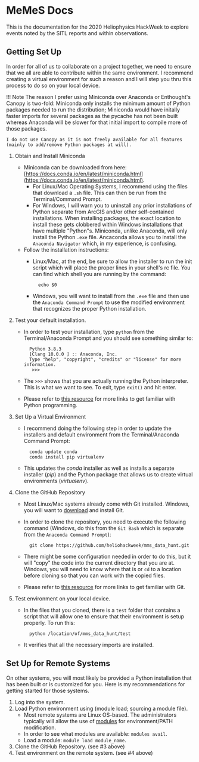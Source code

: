 # MeMeS Docs

This is the documentation for the 2020 Heliophysics HackWeek to explore events noted by the SITL reports and within observations.

## Getting Set Up

In order for all of us to collaborate on a project together, we need to ensure that we all are able to contribute within the same environment. I recommend creating a virtual environment for such a reason and I will step you thru this process to do so on your local device.

!!! Note
    The reason I prefer using Miniconda over Anaconda or Enthought's Canopy is two-fold: Miniconda only installs the minimum amount of Python packages needed to run the distribution; Miniconda would have initally faster imports for several packages as the pycache has not been built whereas Anaconda will be slower for that initial import to compile more of those packages.

    I do not use Canopy as it is not freely available for all features (mainly to add/remove Python packages at will).

1. Obtain and Install Miniconda
    - Miniconda can be downloaded from here: [https://docs.conda.io/en/latest/miniconda.html](https://docs.conda.io/en/latest/miniconda.html).
        - For Linux/Mac Operating Systems, I recommend using the files that download a `.sh` file. This can then be run from the Terminal/Command Prompt.
        - For Windows, I will warn you to uninstall any prior installations of Python separate from ArcGIS and/or other self-contained installations. When installing packages, the exact location to install these gets clobbered within Windows installations that have multiple "Python"s. Miniconda, unlike Anaconda, will only install the Python `.exe` file. Ancaconda allows you to install the `Anaconda Navigator` which, in my experience, is confusing.
    - Follow the installation instructions:
        - Linux/Mac, at the end, be sure to allow the installer to run the init script which will place the proper lines in your shell's rc file. You can find which shell you are running by the command:

                echo $0

        - Windows, you will want to install from the `.exe` file and then use the `Anaconda Command Prompt` to use the modified environment that recognizes the proper Python installation.

2. Test your default installation.
    - In order to test your installation, type `python` from the Terminal/Anaconda Prompt and you should see something similar to:

            Python 3.8.3 
            [Clang 10.0.0 ] :: Anaconda, Inc.
            Type "help", "copyright", "credits" or "license" for more information.
             >>>

    - The `>>>` shows that you are actually running the Python interpreter. This is what we want to see. To exit, type `exit()` and hit enter.
    - Please refer to [this resource](https://github.com/edmondb/helio_info) for more links to get familiar with Python programming.

2. Set Up a Virtual Environment
    - I recommend doing the following step in order to update the installers and default environment from the Terminal/Anaconda Command Prompt:

            conda update conda
            conda install pip virtualenv

    - This updates the _conda_ installer as well as installs a separate installer (_pip_) and the Python package that allows us to create virtual environments (_virtualenv_).

3. Clone the GitHub Repository
    - Most Linux/Mac systems already come with Git installed. Windows, you will want to [download](https://git-scm.com/downloads) and install Git.
    - In order to clone the repository, you need to execute the following command (Windows, do this from the `Git Bash` which is separate from the `Anaconda Command Prompt`):

            git clone https://github.com/heliohackweek/mms_data_hunt.git

    - There might be some configuration needed in order to do this, but it will "copy" the code into the current directory that you are at. Windows, you will need to know where that is or `cd` to a location before cloning so that you can work with the copied files.
    - Please refer to [this resource](https://github.com/edmondb/helio_info) for more links to get familiar with Git.

4. Test environment on your local device.
    - In the files that you cloned, there is a `test` folder that contains a script that will allow one to ensure that their environment is setup properly. To run this:

            python /location/of/mms_data_hunt/test

    - It verifies that all the necessary imports are installed.

## Set Up for Remote Systems

On other systems, you will most likely be provided a Python installation that has been built or is customized for you. Here is my recommendations for getting started for those systems.

1. Log into the system.
2. Load Python environment using (module load; sourcing a module file).
    - Most remote systems are Linux OS-based. The administrators typically will allow the use of [modules](http://modules.sourceforge.net/) for environment/PATH modification.
    - In order to see what modules are available: `modules avail`.
    - Load a module: `module load module_name`.
3. Clone the GitHub Repository. (see #3 above)
4. Test environment on the remote system. (see #4 above)
